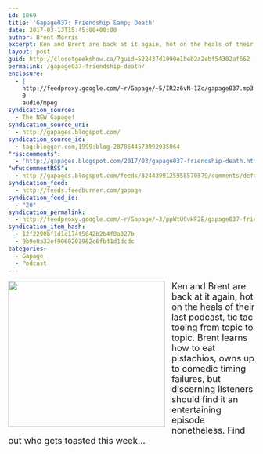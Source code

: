 ```yaml
---
id: 1069
title: 'Gapage037: Friendship &amp; Death'
date: 2017-03-13T15:45:00+00:00
author: Brent Morris
excerpt: Ken and Brent are back at it again, hot on the heals of their last podcast, tic tac toeing from topic to topic. Brent learns how to eat pistachios, owns up to comedic timing failures, but discerning listeners should find it an entertaining episode none...
layout: post
guid: http://closetgeekshow.ca/?guid=522437d1990e1beb2a2ebf54302af662
permalink: /gapage037-friendship-death/
enclosure:
  - |
    http://feedproxy.google.com/~r/Gapage/~5/IR2z6vN-1Zc/gapage037.mp3
    0
    audio/mpeg
syndication_source:
  - The NEW Gapage!
syndication_source_uri:
  - http://gapages.blogspot.com/
syndication_source_id:
  - tag:blogger.com,1999:blog-2878644573992035064
"rss:comments":
  - 'http://gapages.blogspot.com/2017/03/gapage037-friendship-death.html#comment-form'
"wfw:commentRSS":
  - http://gapages.blogspot.com/feeds/3244399125958570579/comments/default
syndication_feed:
  - http://feeds.feedburner.com/gapage
syndication_feed_id:
  - "20"
syndication_permalink:
  - http://feedproxy.google.com/~r/Gapage/~3/ppWtUCvHF2E/gapage037-friendship-death.html
syndication_item_hash:
  - 12f2290bf1d1c174f5842b2b4f8a027b
  - 9b9e0a32ef9060203962c6fb41d1dcdc
categories:
  - Gapage
  - Podcast
---
```

<div class="separator" style="clear: both; text-align: center;">
  <a href="https://2.bp.blogspot.com/-vHnoodjrF1Q/WMa8N8y4zuI/AAAAAAAACv4/M-P7Hx0cXKwWG_ppMCfK2wmkQ8Wmtj8SACLcB/s1600/TNGimage.jpg" imageanchor="1" style="clear: left; float: left; margin-bottom: 1em; margin-right: 1em;"><img border="0" height="297" src="https://2.bp.blogspot.com/-vHnoodjrF1Q/WMa8N8y4zuI/AAAAAAAACv4/M-P7Hx0cXKwWG_ppMCfK2wmkQ8Wmtj8SACLcB/s320/TNGimage.jpg" width="320" /></a>
</div>

<span style="font-size: large;">Ken and Brent are back at it again, hot on the heals of their last podcast, tic tac toeing from topic to topic. Brent learns how to eat pistachios, owns up to comedic timing failures, but discerning listeners should find it an entertaining episode nonetheless. Find out who gets toasted this week&#8230;</span><img src="http://feeds.feedburner.com/~r/Gapage/~4/ppWtUCvHF2E" height="1" width="1" alt="" />